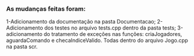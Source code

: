 ### As mudanças feitas foram:

1-Adicionamento da documentação na pasta Documentacao;
2-Adicionamento dos testes no arquivo tests.cpp dentro da pasta tests;
3-adicionamento do tratamento de exceções nas funções: criaJogadores, aguardaComando e checaIndiceValido. Todas dentro do arquivo Jogo.cpp na pasta scr.

